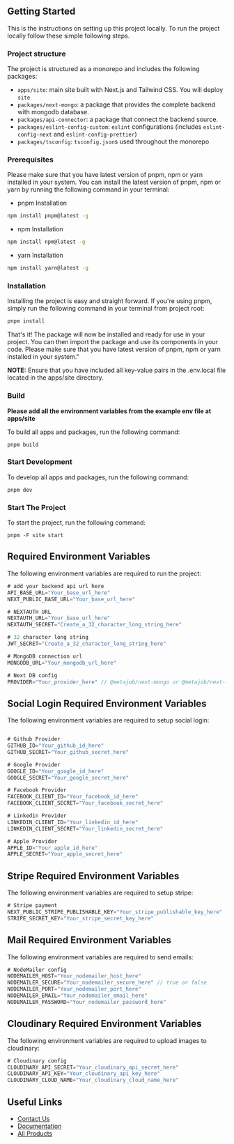 ## Getting Started

This is the instructions on setting up this project locally.
To run the project locally follow these simple following steps.

### Project structure

The project is structured as a monorepo and includes the following packages:

- `apps/site`: main site built with Next.js and Tailwind CSS. You will deploy `site`
- `packages/next-mongo`: a package that provides the complete backend with mongodb database.
- `packages/api-connector`: a package that connect the backend source.
- `packages/eslint-config-custom`: `eslint` configurations (includes `eslint-config-next` and `eslint-config-prettier`)
- `packages/tsconfig`: `tsconfig.json`s used throughout the monorepo

### Prerequisites

Please make sure that you have latest version of pnpm, npm or yarn installed in your system. You can install the latest version of pnpm, npm or yarn by running the following command in your terminal:

- pnpm Installation

```sh
npm install pnpm@latest -g
```

- npm Installation

```sh
npm install npm@latest -g
```

- yarn Installation

```sh
npm install yarn@latest -g
```

### Installation

Installing the project is easy and straight forward. If you're using pnpm, simply run the following command in your terminal from project root:

```sh
pnpm install
```

That's it! The package will now be installed and ready for use in your project. You can then import the package and use its components in your code. Please make sure that you have latest version of pnpm, npm or yarn installed in your system."

<Callout type="info" emoji="ℹ️">
 <strong>NOTE:</strong> Ensure that you have included all key-value pairs in
 the .env.local file located in the apps/site directory.
</Callout>

### Build

**Please add all the environment variables from the example env file at apps/site**

To build all apps and packages, run the following command:

```base
pnpm build
```

### Start Development

To develop all apps and packages, run the following command:

```base
pnpm dev
```

### Start The Project

To start the project, run the following command:

```base
pnpm -F site start
```

## Required Environment Variables

The following environment variables are required to run the project:

```jsx
# add your backend api url here
API_BASE_URL="Your_base_url_here"
NEXT_PUBLIC_BASE_URL="Your_base_url_here"

# NEXTAUTH URL
NEXTAUTH_URL="Your_base_url_here"
NEXTAUTH_SECRET="Create_a_32_character_long_string_here"

# 32 character long string
JWT_SECRET="Create_a_32_character_long_string_here"

# MongoDB connection url
MONGODB_URL="Your_mongodb_url_here"

# Next DB config
PROVIDER="Your_provider_here" // @metajob/next-mongo or @metajob/next-local
```

## Social Login Required Environment Variables

The following environment variables are required to setup social login:

```jsx

# Github Provider 
GITHUB_ID="Your_github_id_here"
GITHUB_SECRET="Your_github_secret_here"

# Google Provider
GOOGLE_ID="Your_google_id_here"
GOOGLE_SECRET="Your_google_secret_here"

# Facebook Provider
FACEBOOK_CLIENT_ID="Your_facebook_id_here"
FACEBOOK_CLIENT_SECRET="Your_facebook_secret_here"

# Linkedin Provider
LINKEDIN_CLIENT_ID="Your_linkedin_id_here"
LINKEDIN_CLIENT_SECRET="Your_linkedin_secret_here"

# Apple Provider
APPLE_ID="Your_apple_id_here"
APPLE_SECRET="Your_apple_secret_here"
```

## Stripe Required Environment Variables

The following environment variables are required to setup stripe:

```jsx
# Stripe payment 
NEXT_PUBLIC_STRIPE_PUBLISHABLE_KEY="Your_stripe_publishable_key_here"
STRIPE_SECRET_KEY="Your_stripe_secret_key_here"
```

## Mail Required Environment Variables

The following environment variables are required to send emails:

```jsx
# NodeMailer config
NODEMAILER_HOST="Your_nodemailer_host_here"
NODEMAILER_SECURE="Your_nodemailer_secure_here" // true or false
NODEMAILER_PORT="Your_nodemailer_port_here"
NODEMAILER_EMAIL="Your_nodemailer_email_here"
NODEMAILER_PASSWORD="Your_nodemailer_password_here"
```

## Cloudinary Required Environment Variables

The following environment variables are required to upload images to cloudinary:

```jsx
# Cloudinary config
CLOUDINARY_API_SECRET="Your_cloudinary_api_secret_here"
CLOUDINARY_API_KEY="Your_cloudinary_api_key_here"
CLOUDINARY_CLOUD_NAME="Your_cloudinary_cloud_name_here"
```

## Useful Links

- [Contact Us](https://jstemplate.net/contact-us)
- [Documentation](https://docs.jstemplate.net/metajob)
- [All Products](https://jstemplate.net)
